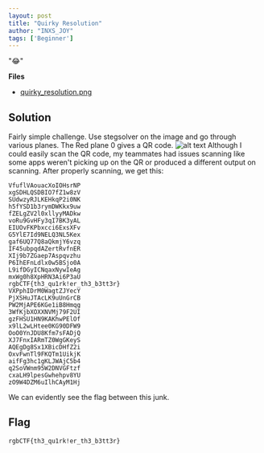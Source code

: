 ```yaml
---
layout: post
title: "Quirky Resolution"
author: "INXS_JOY"
tags: ['Beginner']
---
```


":joy:"

**Files**
- [quirky_resolution.png]({{site.baseurl}}/assets/Quirky-Resolution/quirky_question.png)

## Solution
Fairly simple challenge. Use stegsolver on the image and go through various planes. The Red plane 0 gives a QR code. 
![alt text]({{site.baseurl}}/assets/Quirky-Resolution/quirky.png)
Although I could easily scan the QR code, my teammates had issues scanning like some apps weren't picking up on the QR or produced a different output on scanning.
After properly scanning, we get this:
```
VfuflVAouacXoIOHsrNP
xgSDHLQSDBIO7fZ1w8zV
SUdwzyRJLKEHkqP2i0NK
h5fYSD1b3rymDWKkx9uw
fZELgZV2l0xllyyMADkw
voRu9GvHFy3qI7BK3yAL
EIUOvFKPbxcci6ExsXFv
G5YlE7Id9NELQ3NL5Kex
gaf6UQ77Q8aQkmjY6vzq
IF45ubpqdAZertRvfnER
XIj9b7ZGaep7Aspqvzhu
P6IhEFnLdlx0w5BSjo0A
L9ifDGyICNqaxNywIeAg
mxWg0h8XpHRN3Ai6P3aU
rgbCTF{th3_qu1rk!er_th3_b3tt3r}
VXPphIDrM0WagtZJYecY
PjXSHuJTAcLK9uUnGrCB
PW2MjAPE6KGe1iB8Hmqg
3WfKjbXOXXNVMj79F2UI
gzFHSU1HN9KAKhwPElOf
x9lL2wLHtee0KG90DFW9
OoO0YnJDU8Kfm7sFADjQ
XJ7FnxIARmTZ0WgGKeyS
AQEgDg8Sx1XBicDHfZ2i
OxvFwnTl9FKQTm1UikjK
aifFg3hc1gKLJWAjC5b4
q2SoVWnm95W2DNVGFtzf
cxaLH9lpesGwhehpv8YU
zO9W4DZM6uIlhCAyM1Hj
```
We can evidently see the flag between this junk.

## Flag
```
rgbCTF{th3_qu1rk!er_th3_b3tt3r}
```
